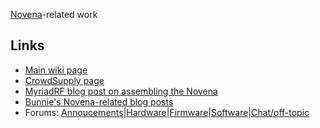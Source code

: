 [Novena](https://www.kosagi.com/w/index.php?title=Novena_Main_Page)-related work

## Links
- [Main wiki page](https://www.kosagi.com/w/index.php?title=Novena_Main_Page)
- [CrowdSupply page](https://www.crowdsupply.com/sutajio-kosagi/novena)
- [MyriadRF blog post on assembling the Novena](https://www.crowdsupply.com/sutajio-kosagi/novena)
- [Bunnie's Novena-related blog posts](https://www.bunniestudios.com/blog/?cat=28&paged=3)
- Forums: [Annoucements](https://www.kosagi.com/forums/viewforum.php?id=9)|[Hardware](https://www.kosagi.com/forums/viewforum.php?id=3)|[Firmware](https://www.kosagi.com/forums/viewforum.php?id=4)|[Software](https://www.kosagi.com/forums/viewforum.php?id=5)|[Chat/off-topic](https://www.kosagi.com/forums/viewforum.php?id=10)
